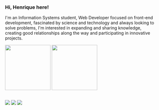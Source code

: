 ### Hi, Henrique here!
I'm an Information Systems student, Web Developer focused on front-end development, fascinated by science and technology and always looking to solve problems, I'm interested in expanding and sharing knowledge, creating good relationships along the way and participating in innovative projects.

<div>
  <img height="150px" src="https://github-readme-stats-sigma-five.vercel.app/api?username=henriquepaulalima&hide=stars,prs,issues,contribs&count_private=true&show_icons=true&theme=algolia">
  <img height="150px" src="https://github-readme-stats-sigma-five.vercel.app/api/top-langs/?username=henriquepaulalima&hide=c&langs_count=5&layout=compact&theme=algolia&count_private=true">
</div>

##

<div>
  <a href="https://www.henriquepaulalima.com/" target="_blank" rel="noopener noreferrer"><img src="https://img.shields.io/badge/website-000000?style=for-the-badge&logo=About.me&logoColor=white"></a>
  <a href="https://discordapp.com/users/525658124888047618/" target="_blank" rel="noopener noreferrer"><img src="https://img.shields.io/badge/Discord-7289DA?style=for-the-badge&logo=discord&logoColor=white"></a>
  <a href="https://www.linkedin.com/in/henrique-p-lima/" target="_blank" rel="noopener noreferrer"><img src="https://img.shields.io/badge/LinkedIn-0077B5?style=for-the-badge&logo=linkedin&logoColor=white"></a>
</div>
